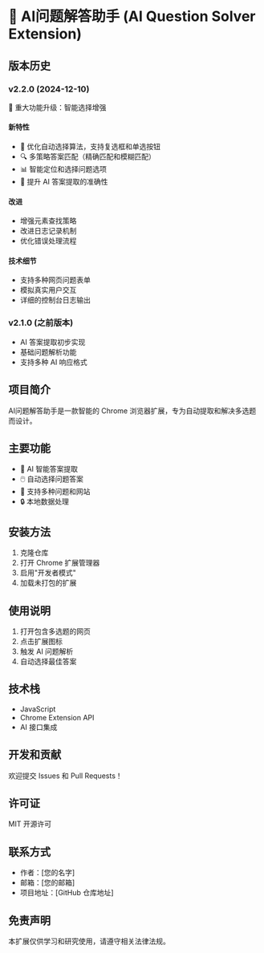 # 🤖 AI问题解答助手 (AI Question Solver Extension)

## 版本历史

### v2.2.0 (2024-12-10)
🚀 重大功能升级：智能选择增强

#### 新特性
- 🎯 优化自动选择算法，支持复选框和单选按钮
- 🔍 多策略答案匹配（精确匹配和模糊匹配）
- 📊 智能定位和选择问题选项
- 🧠 提升 AI 答案提取的准确性

#### 改进
- 增强元素查找策略
- 改进日志记录机制
- 优化错误处理流程

#### 技术细节
- 支持多种网页问题表单
- 模拟真实用户交互
- 详细的控制台日志输出

### v2.1.0 (之前版本)
- AI 答案提取初步实现
- 基础问题解析功能
- 支持多种 AI 响应格式

## 项目简介

AI问题解答助手是一款智能的 Chrome 浏览器扩展，专为自动提取和解决多选题而设计。

## 主要功能

- 🤖 AI 智能答案提取
- 🖱️ 自动选择问题答案
- 📝 支持多种问题和网站
- 🔒 本地数据处理

## 安装方法

1. 克隆仓库
2. 打开 Chrome 扩展管理器
3. 启用"开发者模式"
4. 加载未打包的扩展

## 使用说明

1. 打开包含多选题的网页
2. 点击扩展图标
3. 触发 AI 问题解析
4. 自动选择最佳答案

## 技术栈

- JavaScript
- Chrome Extension API
- AI 接口集成

## 开发和贡献

欢迎提交 Issues 和 Pull Requests！

## 许可证

MIT 开源许可

## 联系方式
- 作者：[您的名字]
- 邮箱：[您的邮箱]
- 项目地址：[GitHub 仓库地址]

## 免责声明

本扩展仅供学习和研究使用，请遵守相关法律法规。
